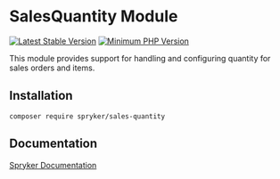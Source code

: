 # SalesQuantity Module
[![Latest Stable Version](https://poser.pugx.org/spryker/sales-quantity/v/stable.svg)](https://packagist.org/packages/spryker/sales-quantity)
[![Minimum PHP Version](https://img.shields.io/badge/php-%3E%3D%207.3-8892BF.svg)](https://php.net/)

This module provides support for handling and configuring quantity for sales orders and items.

## Installation

```
composer require spryker/sales-quantity
```

## Documentation

[Spryker Documentation](https://academy.spryker.com/developing_with_spryker/module_guide/modules.html)
